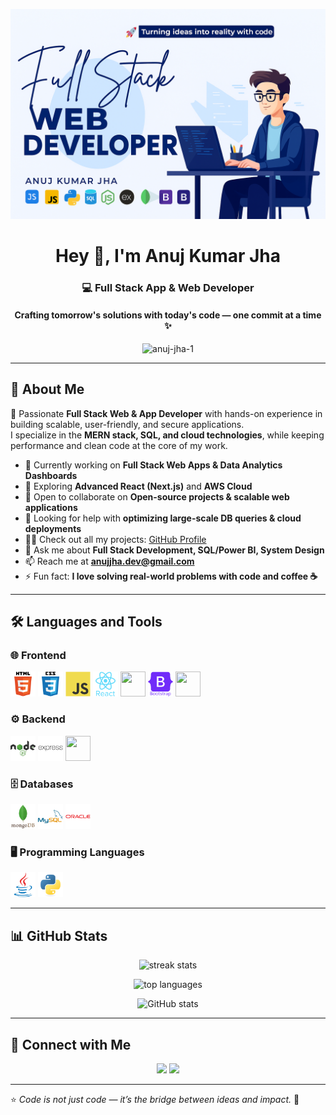 <!-- Banner -->
<p align="center">
  <img src="https://raw.githubusercontent.com/anuj-jha-1/anuj-jha-1/main/banner.png.png" alt="Anuj Jha | Full Stack Developer" />
</p>

<h1 align="center">Hey 👋, I'm Anuj Kumar Jha</h1>
<h3 align="center">💻 Full Stack App & Web Developer </h3>
<h4 align="center">Crafting tomorrow's solutions with today's code — one commit at a time ✨</h4>

<p align="center">
  <img src="https://komarev.com/ghpvc/?username=anuj-jha-1&label=Profile%20views&color=0e75b6&style=flat" alt="anuj-jha-1" />
</p>

---

## 🌟 About Me
🚀 Passionate **Full Stack Web & App Developer** with hands-on experience in building scalable, user-friendly, and secure applications.  
I specialize in the **MERN stack, SQL, and cloud technologies**, while keeping performance and clean code at the core of my work.  

- 🔭 Currently working on **Full Stack Web Apps & Data Analytics Dashboards**  
- 🌱 Exploring **Advanced React (Next.js)** and **AWS Cloud**  
- 👯 Open to collaborate on **Open-source projects & scalable web applications**  
- 🤝 Looking for help with **optimizing large-scale DB queries & cloud deployments**  
- 👨‍💻 Check out all my projects: [GitHub Profile](https://github.com/anuj-jha-1)  
- 💬 Ask me about **Full Stack Development, SQL/Power BI, System Design**  
- 📫 Reach me at **anujjha.dev@gmail.com**  
- ⚡ Fun fact: **I love solving real-world problems with code and coffee ☕**  

---

## 🛠️ Languages and Tools  

### 🌐 Frontend
<p>
  <a href="https://www.w3.org/html/"><img src="https://raw.githubusercontent.com/devicons/devicon/master/icons/html5/html5-original-wordmark.svg" width="40" height="40"/></a>
  <a href="https://www.w3schools.com/css/"><img src="https://raw.githubusercontent.com/devicons/devicon/master/icons/css3/css3-original-wordmark.svg" width="40" height="40"/></a>
  <a href="https://developer.mozilla.org/en-US/docs/Web/JavaScript"><img src="https://raw.githubusercontent.com/devicons/devicon/master/icons/javascript/javascript-original.svg" width="40" height="40"/></a>
  <a href="https://reactjs.org/"><img src="https://raw.githubusercontent.com/devicons/devicon/master/icons/react/react-original-wordmark.svg" width="40" height="40"/></a>
  <a href="https://reactnative.dev/"><img src="https://reactnative.dev/img/header_logo.svg" width="40" height="40"/></a>
  <a href="https://getbootstrap.com"><img src="https://raw.githubusercontent.com/devicons/devicon/master/icons/bootstrap/bootstrap-plain-wordmark.svg" width="40" height="40"/></a>
  <a href="https://tailwindcss.com/"><img src="https://www.vectorlogo.zone/logos/tailwindcss/tailwindcss-icon.svg" width="40" height="40"/></a>
</p>

### ⚙️ Backend
<p>
  <a href="https://nodejs.org"><img src="https://raw.githubusercontent.com/devicons/devicon/master/icons/nodejs/nodejs-original-wordmark.svg" width="40" height="40"/></a>
  <a href="https://expressjs.com"><img src="https://raw.githubusercontent.com/devicons/devicon/master/icons/express/express-original-wordmark.svg" width="40" height="40"/></a>
  <a href="https://firebase.google.com/"><img src="https://www.vectorlogo.zone/logos/firebase/firebase-icon.svg" width="40" height="40"/></a>
</p>

### 🗄️ Databases
<p>
  <a href="https://www.mongodb.com/"><img src="https://raw.githubusercontent.com/devicons/devicon/master/icons/mongodb/mongodb-original-wordmark.svg" width="40" height="40"/></a>
  <a href="https://www.mysql.com/"><img src="https://raw.githubusercontent.com/devicons/devicon/master/icons/mysql/mysql-original-wordmark.svg" width="40" height="40"/></a>
  <a href="https://www.oracle.com/"><img src="https://raw.githubusercontent.com/devicons/devicon/master/icons/oracle/oracle-original.svg" width="40" height="40"/></a>
</p>

### 🖥️ Programming Languages
<p>
  <a href="https://www.java.com"><img src="https://raw.githubusercontent.com/devicons/devicon/master/icons/java/java-original.svg" width="40" height="40"/></a>
  <a href="https://www.python.org"><img src="https://raw.githubusercontent.com/devicons/devicon/master/icons/python/python-original.svg" width="40" height="40"/></a>
</p>

---

## 📊 GitHub Stats
<p align="center">
  <img src="https://github-readme-streak-stats.herokuapp.com/?user=anuj-jha-1&theme=radical" alt="streak stats" />
</p>

<p align="center">
  <img src="https://github-readme-stats.vercel.app/api/top-langs?username=anuj-jha-1&show_icons=true&locale=en&layout=compact&theme=radical" alt="top languages" />
</p>

<p align="center">
  <img src="https://github-readme-stats.vercel.app/api?username=anuj-jha-1&show_icons=true&locale=en&theme=radical" alt="GitHub stats" />
</p>

---

## 🔗 Connect with Me  
<p align="center">
  <a href="https://linkedin.com/in/anujjha-dev"><img src="https://img.shields.io/badge/LinkedIn-0e76a8?style=for-the-badge&logo=linkedin&logoColor=white"/></a>
  <a href="mailto:anujjha.dev@gmail.com"><img src="https://img.shields.io/badge/Email-D14836?style=for-the-badge&logo=gmail&logoColor=white"/></a>
</p>

---

⭐️ *Code is not just code — it’s the bridge between ideas and impact.* 🚀

